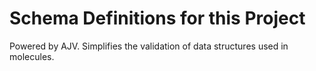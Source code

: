 # Schema Definitions for this Project
Powered by AJV. Simplifies the validation of data structures used in molecules.
